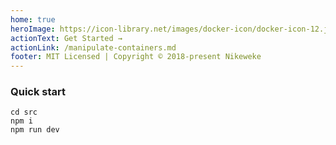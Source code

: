 ```yaml
---
home: true
heroImage: https://icon-library.net/images/docker-icon/docker-icon-12.jpg
actionText: Get Started →
actionLink: /manipulate-containers.md
footer: MIT Licensed | Copyright © 2018-present Nikeweke
---
```


### Quick start
```
cd src
npm i 
npm run dev
```